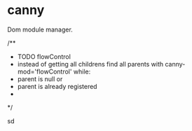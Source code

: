 canny
=====

Dom module manager. 


/**
 * TODO flowControl
 * instead of getting all childrens find all parents with canny-mod='flowControl' while:
 *  parent is null or
 *  parent is already registered
 *
 */


  sd
